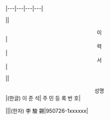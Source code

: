 |---|---|---|---|

||<center>이</center>|<center>력</center>|<center>서</center>|

||<center>성명</center>|(한글) 이 준 석| 주 민 등 록 번 호|

|||(한자) 李 駿 錫|950726-1xxxxxx|



